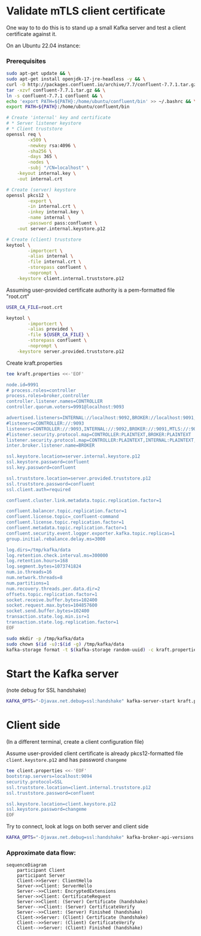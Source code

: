 # Validate mTLS client certificate

One way to to do this is to stand up a small Kafka server and test a client certificate against it.

On an Ubuntu 22.04 instance:

### Prerequisites 
```bash
sudo apt-get update && \
sudo apt-get install openjdk-17-jre-headless -y && \
curl -O http://packages.confluent.io/archive/7.7/confluent-7.7.1.tar.gz && \
tar -xzvf confluent-7.7.1.tar.gz && \
ln -s confluent-7.7.1 confluent && \
echo 'export PATH=${PATH}:/home/ubuntu/confluent/bin' >> ~/.bashrc && \
export PATH=${PATH}:/home/ubuntu/confluent/bin

# Create 'internal' key and certificate
# * Server listener keystore
# * Client truststore
openssl req \
        -x509 \
        -newkey rsa:4096 \
        -sha256 \
        -days 365 \
        -nodes \
        -subj "/CN=localhost" \
    -keyout internal.key \
    -out internal.crt

# Create (server) keystore
openssl pkcs12 \
        -export \
        -in internal.crt \
        -inkey internal.key \
        -name internal \
        -password pass:confluent \
    -out server.internal.keystore.p12

# Create (client) truststore
keytool \
        -importcert \
        -alias internal \
        -file internal.crt \
        -storepass confluent \
        -noprompt \
    -keystore client.internal.truststore.p12
```

Assuming user-provided certificate authority is a pem-formatted file "root.crt"
```bash
USER_CA_FILE=root.crt

keytool \
        -importcert \
        -alias provided \
        -file ${USER_CA_FILE} \
        -storepass confluent \
        -noprompt \
    -keystore server.provided.truststore.p12
```


Create kraft.properties
```bash
tee kraft.properties <<-'EOF'

node.id=9991
# process.roles=controller
process.roles=broker,controller
controller.listener.names=CONTROLLER
controller.quorum.voters=9991@localhost:9093

advertised.listeners=INTERNAL://localhost:9092,BROKER://localhost:9091,MTLS://localhost:9094
#listeners=CONTROLLER://:9093
listeners=CONTROLLER://:9093,INTERNAL://:9092,BROKER://:9091,MTLS://:9094
#listener.security.protocol.map=CONTROLLER:PLAINTEXT,BROKER:PLAINTEXT
listener.security.protocol.map=CONTROLLER:PLAINTEXT,INTERNAL:PLAINTEXT,BROKER:PLAINTEXT,MTLS:SSL
inter.broker.listener.name=BROKER

ssl.keystore.location=server.internal.keystore.p12
ssl.keystore.password=confluent
ssl.key.password=confluent

ssl.truststore.location=server.provided.truststore.p12
ssl.truststore.password=confluent
ssl.client.auth=required

confluent.cluster.link.metadata.topic.replication.factor=1

confluent.balancer.topic.replication.factor=1
confluent.license.topic=_confluent-command
confluent.license.topic.replication.factor=1
confluent.metadata.topic.replication.factor=1
confluent.security.event.logger.exporter.kafka.topic.replicas=1
group.initial.rebalance.delay.ms=3000

log.dirs=/tmp/kafka/data
log.retention.check.interval.ms=300000
log.retention.hours=168
log.segment.bytes=1073741824
num.io.threads=16
num.network.threads=8
num.partitions=1
num.recovery.threads.per.data.dir=2
offsets.topic.replication.factor=1
socket.receive.buffer.bytes=102400
socket.request.max.bytes=104857600
socket.send.buffer.bytes=102400
transaction.state.log.min.isr=1
transaction.state.log.replication.factor=1
EOF
```

```bash
sudo mkdir -p /tmp/kafka/data
sudo chown $(id -u):$(id -g) /tmp/kafka/data
kafka-storage format -t $(kafka-storage random-uuid) -c kraft.properties
```

# Start the Kafka server
(note debug for SSL handshake)
```bash
KAFKA_OPTS="-Djavax.net.debug=ssl:handshake" kafka-server-start kraft.properties
```

# Client side
(In a different terminal, create a client configuration file)

Assume user-provided client certificate is already pkcs12-formatted file `client.keystore.p12` and has password `changeme`

```bash
tee client.properties <<-'EOF'
bootstrap.servers=localhost:9094
security.protocol=SSL
ssl.truststore.location=client.internal.truststore.p12
ssl.truststore.password=confluent

ssl.keystore.location=client.keystore.p12
ssl.keystore.password=changeme
EOF
```

Try to connect, look at logs on both server and client side
```bash
KAFKA_OPTS="-Djavax.net.debug=ssl:handshake" kafka-broker-api-versions --bootstrap-server localhost:9094 --command-config client.properties
```

### Approximate data flow:

```mermaid
sequenceDiagram
    participant Client
    participant Server
    Client->>Server: ClientHello
    Server->>Client: ServerHello
    Server-->>Client: EncryptedExtensions
    Server->>Client: CertificateRequest
    Server->>Client: (Server) Certificate (handshake)
    Server-->>Client: (Server) CertificateVerify
    Server-->>Client: (Server) Finished (handshake)
    Client->>Server: (Client) Certificate (handshake)
    Client-->>Server: (Client) CertificateVerify
    Client-->>Server: (Client) Finished (handshake)

```
